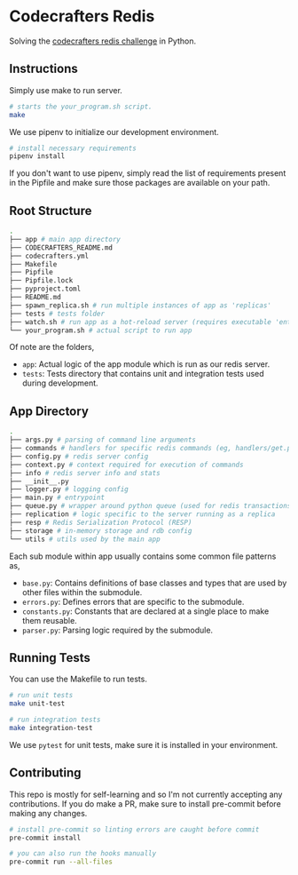 # Codecrafters Redis

Solving the [codecrafters redis challenge](https://app.codecrafters.io/courses/redis/overview) in Python.

## Instructions

Simply use make to run server.
```bash
# starts the your_program.sh script.
make
```

We use pipenv to initialize our development environment.

```bash
# install necessary requirements
pipenv install
```

If you don't want to use pipenv, simply read the list of requirements present in the Pipfile and make sure those packages are available on your path.

## Root Structure

```bash
.
├── app # main app directory
├── CODECRAFTERS_README.md
├── codecrafters.yml
├── Makefile
├── Pipfile
├── Pipfile.lock
├── pyproject.toml
├── README.md
├── spawn_replica.sh # run multiple instances of app as 'replicas'
├── tests # tests folder
├── watch.sh # run app as a hot-reload server (requires executable 'entr' in path)
└── your_program.sh # actual script to run app
```

Of note are the folders,
- `app`: Actual logic of the app module which is run as our redis server.
- `tests`: Tests directory that contains unit and integration tests used during development.

## App Directory

```bash
.
├── args.py # parsing of command line arguments
├── commands # handlers for specific redis commands (eg, handlers/get.py handles command GET)
├── config.py # redis server config
├── context.py # context required for execution of commands
├── info # redis server info and stats
├── __init__.py
├── logger.py # logging config
├── main.py # entrypoint
├── queue.py # wrapper around python queue (used for redis transactions)
├── replication # logic specific to the server running as a replica
├── resp # Redis Serialization Protocol (RESP)
├── storage # in-memory storage and rdb config
└── utils # utils used by the main app
```

Each sub module within app usually contains some common file patterns as,
- `base.py`: Contains definitions of base classes and types that are used by other files within the submodule.
- `errors.py`: Defines errors that are specific to the submodule.
- `constants.py`: Constants that are declared at a single place to make them reusable.
- `parser.py`: Parsing logic required by the submodule.

## Running Tests

You can use the Makefile to run tests.

```bash
# run unit tests
make unit-test

# run integration tests
make integration-test
```

We use `pytest` for unit tests, make sure it is installed in your environment.

## Contributing

This repo is mostly for self-learning and so I'm not currently accepting any contributions. If you do make a PR, make sure to install pre-commit before making any changes.

```bash
# install pre-commit so linting errors are caught before commit
pre-commit install

# you can also run the hooks manually
pre-commit run --all-files
```

